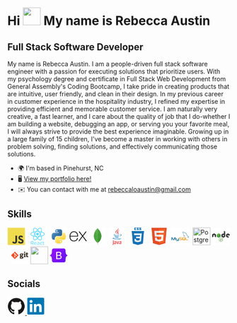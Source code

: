 # Hi <img src="https://user-images.githubusercontent.com/39513876/112366216-8cfe7400-8cfe-11eb-8116-7d3dbae20e97.gif" width="40" height="40" /> My name is Rebecca Austin
 

## Full Stack Software Developer
My name is Rebecca Austin. I am a people-driven full stack software engineer with a passion for executing solutions that prioritize users. With my psychology degree and certificate in Full Stack Web Development from General Assembly's Coding Bootcamp, I take pride in creating products that are intuitive, user friendly, and clean in their design. In my previous career in customer experience in the hospitality industry, I refined my expertise in providing efficient and memorable customer service. I am naturally very creative, a fast learner, and I care about the quality of job that I do-whether I am building a website, debugging an app, or serving you your favorite meal, I will always strive to provide the best experience imaginable. Growing up in a large family of 15 children, I've become a master in working with others in problem solving, finding solutions, and effectively communicating those solutions.

* 🌍  I'm based in Pinehurst, NC
* 🖥️  [View my portfolio here!](https://rebeccaloaustin.netlify.app/)
* ✉️  You can contact with me at rebeccaloaustin@gmail.com

## Skills
<div>
  <img src="https://github.com/devicons/devicon/blob/master/icons/javascript/javascript-original.svg" title="JavaScript" alt="JavaScript" width="40" height="40"/>&nbsp;
  <img src="https://github.com/devicons/devicon/blob/master/icons/react/react-original-wordmark.svg" title="React" alt="React" width="40" height="40"/>&nbsp;
  <img src="https://github.com/devicons/devicon/blob/master/icons/python/python-original.svg" title="Python" **alt="Python" width="40" height="40"/>
  <img src="https://github.com/devicons/devicon/blob/master/icons/express/express-original.svg" title="Express" **alt="Express" width="40" height="40"/>
  <img src="https://github.com/devicons/devicon/blob/master/icons/mongodb/mongodb-original.svg" title="MongoDB" **alt="MongoDB" width="40" height="40"/>
  <img src="https://github.com/devicons/devicon/blob/master/icons/java/java-original-wordmark.svg" title="Java" alt="Java" width="40" height="40"/>&nbsp;
  <img src="https://github.com/devicons/devicon/blob/master/icons/css3/css3-plain-wordmark.svg"  title="CSS3" alt="CSS" width="40" height="40"/>&nbsp;
  <img src="https://github.com/devicons/devicon/blob/master/icons/html5/html5-original.svg" title="HTML5" alt="HTML" width="40" height="40"/>&nbsp;
  <img src="https://github.com/devicons/devicon/blob/master/icons/mysql/mysql-original-wordmark.svg" title="MySQL"  alt="MySQL" width="40" height="40"/>&nbsp;
  <img src="https://cdn.jsdelivr.net/gh/devicons/devicon@latest/icons/postgresql/postgresql-original-wordmark.svg" title="PostgreSQL" width="40" height="40"/>     
  <img src="https://github.com/devicons/devicon/blob/master/icons/nodejs/nodejs-original-wordmark.svg" title="NodeJS" alt="NodeJS" width="40" height="40"/>&nbsp;
  <img src="https://github.com/devicons/devicon/blob/master/icons/git/git-original-wordmark.svg" title="Git" **alt="Git" width="40" height="40"/>
  <img src="https://cdn.jsdelivr.net/gh/devicons/devicon@latest/icons/django/django-plain.svg" width="40" height="40" />       
  <img src="https://github.com/devicons/devicon/blob/master/icons/bootstrap/bootstrap-original.svg" title="Bootstrap" **alt="Bootstrap" width="40" height="40"/>
</div>

## Socials
 <a href="https://github.com/rebeccaloaustin">
  <img src="https://github.com/devicons/devicon/blob/master/icons/github/github-original.svg" alt="GitHub" width="40" height="40"/>
</a>
<a href="https://www.linkedin.com/in/rebeccaloaustin/">
 <img src="https://github.com/devicons/devicon/blob/master/icons/linkedin/linkedin-original.svg" href="" title="LinkedIn" alt="LinkedIn" width="40" height="40"/>
</a>
